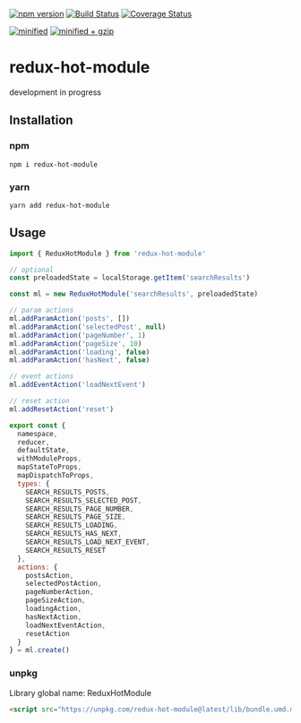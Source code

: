 [![npm version](https://badge.fury.io/js/redux-hot-module.svg)](https://badge.fury.io/js/redux-hot-module)
[![Build Status](https://travis-ci.com/gavrya/redux-hot-module.svg?branch=master)](https://travis-ci.com/gavrya/redux-hot-module)
[![Coverage Status](https://coveralls.io/repos/github/gavrya/redux-hot-module/badge.svg?branch=master)](https://coveralls.io/github/gavrya/redux-hot-module?branch=master)

[![minified](https://badgen.net/bundlephobia/min/redux-hot-module)](https://bundlephobia.com/result?p=redux-hot-module@latest)
[![minified + gzip](https://badgen.net/bundlephobia/minzip/redux-hot-module)](https://bundlephobia.com/result?p=redux-hot-module@latest)

# redux-hot-module

development in progress

## Installation

### npm

```shell
npm i redux-hot-module
```

### yarn

```shell
yarn add redux-hot-module
```

## Usage

```js
import { ReduxHotModule } from 'redux-hot-module'

// optional
const preloadedState = localStorage.getItem('searchResults')

const ml = new ReduxHotModule('searchResults', preloadedState)

// param actions
ml.addParamAction('posts', [])
ml.addParamAction('selectedPost', null)
ml.addParamAction('pageNumber', 1)
ml.addParamAction('pageSize', 10)
ml.addParamAction('loading', false)
ml.addParamAction('hasNext', false)

// event actions
ml.addEventAction('loadNextEvent')

// reset action
ml.addResetAction('reset')

export const {
  namespace,
  reducer,
  defaultState,
  withModuleProps,
  mapStateToProps,
  mapDispatchToProps,
  types: {
    SEARCH_RESULTS_POSTS,
    SEARCH_RESULTS_SELECTED_POST,
    SEARCH_RESULTS_PAGE_NUMBER,
    SEARCH_RESULTS_PAGE_SIZE,
    SEARCH_RESULTS_LOADING,
    SEARCH_RESULTS_HAS_NEXT,
    SEARCH_RESULTS_LOAD_NEXT_EVENT,
    SEARCH_RESULTS_RESET
  },
  actions: {
    postsAction,
    selectedPostAction,
    pageNumberAction,
    pageSizeAction,
    loadingAction,
    hasNextAction,
    loadNextEventAction,
    resetAction
  }
} = ml.create()
```

### unpkg

Library global name: ReduxHotModule

```html
<script src="https://unpkg.com/redux-hot-module@latest/lib/bundle.umd.min.js"></script>
```
